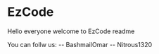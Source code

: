 # EzCode
  Hello everyone welcome to EzCode readme
  
  
  You can follw us:
  -- BashmailOmar
  -- Nitrous1320
